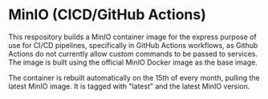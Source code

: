 # MinIO (CICD/GitHub Actions)
This respository builds a MinIO container image for the express purpose of use for CI/CD pipelines, specifically in GitHub Actions workflows, as Github Actions do not currently allow custom commands to be passed to services. The image is built using the official MinIO Docker image as the base image.

The container is rebuilt automatically on the 15th of every month, pulling the latest MinIO image. It is tagged with "latest" and the latest MinIO version.